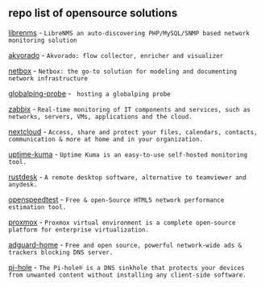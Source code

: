 ## repo list of opensource solutions

[librenms](https://github.com/librenms/librenms/) - ```LibreNMS an auto-discovering PHP/MySQL/SNMP based network monitoring solution```

[akvorado](https://github.com/akvorado/akvorado) - ```Akvorado: flow collector, enricher and visualizer```

[netbox](https://github.com/netbox-community/netbox) - ```Netbox: the go-to solution for modeling and documenting network infrastructure```

[globalping-probe](https://github.com/jsdelivr/globalping-probe) - ``` hosting a globalping probe```

[zabbix](https://github.com/zabbix/zabbix) - ```Real-time monitoring of IT components and services, such as networks, servers, VMs, applications and the cloud.```

[nextcloud](https://github.com/nextcloud) - ```Access, share and protect your files, calendars, contacts, communication & more at home and in your organization.```

[uptime-kuma](https://github.com/louislam/uptime-kuma) - ```Uptime Kuma is an easy-to-use self-hosted monitoring tool.```

[rustdesk](https://github.com/rustdesk/rustdesk) - ```A remote desktop software, alternative to teamviewer and anydesk.```

[openspeedtest](https://github.com/openspeedtest) - ```Free & open-Source HTML5 network performance estimation tool.```

[proxmox](https://www.proxmox.com/en/downloads/proxmox-virtual-environment) - ```Proxmox virtual environment is a complete open-source platform for enterprise virtualization.```

[adguard-home](https://github.com/AdguardTeam/AdGuardHome) - ```Free and open source, powerful network-wide ads & trackers blocking DNS server.```

[pi-hole](https://github.com/pi-hole/pi-hole) - ```The Pi-hole® is a DNS sinkhole that protects your devices from unwanted content without installing any client-side software.```
